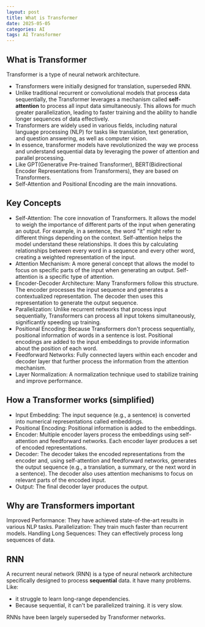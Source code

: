 ```yaml
---
layout: post
title: What is Transformer 
date: 2025-05-05
categories: AI
tags: AI Transformer
---
```



## What is Transformer 

Transformer is a type of neural network architecture.

- Transformers were initially designed for translation, superseded RNN.
- Unlike traditional recurrent or convolutional models that process data sequentially, the Transformer leverages a mechanism called **self-attention** to process all input data simultaneously. This allows for much greater parallelization, leading to faster training and the ability to handle longer sequences of data effectively.
- Transformers are widely used in various fields, including natural language processing (NLP) for tasks like translation, text generation, and question answering, as well as computer vision. 
- In essence, transformer models have revolutionized the way we process and understand sequential data by leveraging the power of attention and parallel processing. 
- Like GPT(Generative Pre-trained Transformer), BERT(Bidirectional Encoder Representations from Transformers), they are based on Transformers.
- Self-Attention and Positional Encoding are the main innovations.

## Key Concepts

- Self-Attention: The core innovation of Transformers. It allows the model to weigh the importance of different parts of the input when generating an output. For example, in a sentence, the word "it" might refer to different things depending on the context. Self-attention helps the model understand these relationships. It does this by calculating relationships between every word in a sequence and every other word, creating a weighted representation of the input.
- Attention Mechanism: A more general concept that allows the model to focus on specific parts of the input when generating an output. Self-attention is a specific type of attention.
- Encoder-Decoder Architecture: Many Transformers follow this structure. The encoder processes the input sequence and generates a contextualized representation. The decoder then uses this representation to generate the output sequence.
- Parallelization: Unlike recurrent networks that process input sequentially, Transformers can process all input tokens simultaneously, significantly speeding up training.
- Positional Encoding: Because Transformers don't process sequentially, positional information of words in a sentence is lost. Positional encodings are added to the input embeddings to provide information about the position of each word.
- Feedforward Networks: Fully connected layers within each encoder and decoder layer that further process the information from the attention mechanism.
- Layer Normalization: A normalization technique used to stabilize training and improve performance.

## How a Transformer works (simplified)

- Input Embedding: The input sequence (e.g., a sentence) is converted into numerical representations called embeddings.
- Positional Encoding: Positional information is added to the embeddings.
- Encoder: Multiple encoder layers process the embeddings using self-attention and feedforward networks. Each encoder layer produces a set of encoded representations.
- Decoder: The decoder takes the encoded representations from the encoder and, using self-attention and feedforward networks, generates the output sequence (e.g., a translation, a summary, or the next word in a sentence). The decoder also uses attention mechanisms to focus on relevant parts of the encoded input.
- Output: The final decoder layer produces the output.

## Why are Transformers important

Improved Performance: They have achieved state-of-the-art results in various NLP tasks.
Parallelization: They train much faster than recurrent models.
Handling Long Sequences: They can effectively process long sequences of data.

## RNN
A recurrent neural network (RNN) is a type of neural network architecture specifically designed to process **sequential** data. 
it have many problems. Like:
- it struggle to learn long-range dependencies.
- Because sequential, it can't be parallelized training. it is very slow.

RNNs have been largely superseded by Transformer networks.

